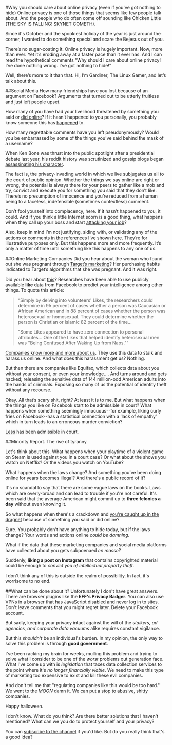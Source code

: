 #Why you should care about online privacy (even if you've got nothing to hide)
Online privacy is one of those things that seems like few people talk about. And the people who do often come off sounding like Chicken Little (THE SKY IS FALLING! SKYNET COMETH).

Since it's October and the spookiest holiday of the year is just around the corner, I wanted to do something special and scare the Bejesus out of you.

There’s no sugar-coating it. Online privacy is hugely important. Now, more than ever. Yet it’s eroding away at a faster pace than it ever has. And I can read the hypothetical comments “Why should I care about online privacy! I’ve done nothing wrong. I’ve got nothing to hide!”

Well, there’s more to it than that. Hi, I’m Gardiner, The Linux Gamer, and let’s talk about this.

##Social Media
How many friendships have you lost because of an argument on Facebook? Arguments that turned out to be utterly fruitless and just left people upset.

How many of you have had your livelihood threatened by something you said or [did online](https://www.iol.co.za/news/world/teacher-fired-over-facebook-pic-1023313)? If it hasn’t happened to you personally, you probably know someone this has [happened](http://www.ledger-enquirer.com/news/local/article177384856.html) to.

How many regrettable comments have you left pseudonymously? Would you be embarrassed by some of the things you’ve said behind the mask of a username?

When Ken Bone was thrust into the public spotlight after a presidential debate last year, his reddit history was scrutinized and gossip blogs began [assassinating his character](http://nypost.com/2016/10/14/ken-bone-is-actually-kind-of-an-awful-guy/).

The fact is, the privacy-invading world in which we live subjugates us all to the court of public opinion. Whether the things we say online are right or wrong, the potential is always there for your peers to gather like a mob and try, convict and execute you for something you said that they don’t like. There’s no presumption of innocence and you’re reduced from a human being to a faceless, indefensible (sometimes contextless) comment.

Don’t fool yourself into complacency, here. If it hasn’t happened to you, it could. And if you think a little Internet scorn is a good thing, what happens when they call up your boss and start [attacking your job](http://thehill.com/homenews/media/353495-cbs-executive-fired-after-saying-las-vegas-victims-didnt-deserve-sympathy)? 

Also, keep in mind I’m not justifying, siding with, or validating any of the actions or comments in the references I’ve shown here. They’re for illustrative purposes only. But this happens more and more frequently. It’s only a matter of time until something like this happens to any one of us.

##Online Marketing Companies
Did you hear about the woman who found out she was pregnant through [Target’s marketing](https://www.forbes.com/sites/kashmirhill/2012/02/16/how-target-figured-out-a-teen-girl-was-pregnant-before-her-father-did/#3b3bda676668)? Her purchasing habits indicated to Target’s algorithms that she was pregnant. And it was right.

Did you hear about [this](https://www.wired.com/2013/03/facebook-like-research/)? Researches have been able to use publicly available **like** data from Facebook to predict your intelligence among other things. To quote this article: 

> “Simply by delving into volunteers' Likes, the researchers could determine in 95 percent of cases whether a person was Caucasian or African American and in 88 percent of cases whether the person was heterosexual or homosexual. They could determine whether the person is Christian or Islamic 82 percent of the time... 
>
> "Some Likes appeared to have zero connection to personal attributes... One of the Likes that helped identify heterosexual men was "Being Confused After Waking Up from Naps."”

[Companies know more and more about us](http://www.latimes.com/nation/nationnow/la-na-nn-officemax-mail-20140119-story.html). They use this data to stalk and harass us online. And what does this harassment get us? Nothing.

But then there are companies like Equifax, which collects data about you without your consent, or even your knowledge.... And turns around and gets hacked; releasing the sensitive data of 144 million-odd American adults into the hands of criminals. Exposing so many of us the potential of identity theft without any recourse.

Okay. All that’s scary shit, right? At least it is to me. But what happens when the things you like on Facebook start to be admissible in court? What happens when something seemingly innocuous--for example, liking curly fries on Facebook--has a statistical connection with a ‘lack of empathy’ which in turn leads to an erroneous murder conviction?

[Less](http://mashable.com/2017/05/19/emoji-lawsuit-israel/#Ub386gleFkqT) has been admissible in court. 

##Minority Report. The rise of tyranny

Let's think about this. What happens when your playtime of a violent game on Steam is used against you in a court case? Or what about the shows you watch on Netflix? Or the videos you watch on YouTube?

What happens when the laws change? And something you've been doing online for years becomes illegal? And there's a public record of it?

It's no scandal to say that there are some vague laws on the books. Laws which are overly-broad and can lead to trouble if you're not careful. It's been said that the average American might commit up to **three felonies a day** without even knowing it.

So what happens when there's a crackdown and [you're caught up in the dragnet](https://mic.com/articles/86797/8-ways-we-regularly-commit-felonies-without-realizing-it#.EVES58CIT) because of something you said or did online?

Sure. You probably don't have anything to hide today, but if the laws change? Your words and actions online _could be damning_.

What if the data that these marketing companies and social media platforms have collected about you gets subpoenaed *en masse*?

Suddenly, **liking a post on Instagram** that contains copyrighted material could be enough to _convict you of intellectual property theft_.

I don't think any of this is outside the realm of possibility. In fact, it's worrisome to no end.

##What can be done about it?
Unfortunately I don't have great answers. There are browser plugins like the **EFF's Privacy Badger**. You can also use VPNs in a browser that has JavaScript disabled and never log in to sites. Don't leave comments that you might regret later. Delete your Facebook account.

But sadly, keeping your privacy intact against the will of the *stalkers, ad agencies, and corporate data vacuums* alike requires constant vigilance.

But this *shouldn't* be an individual's burden. In my opinion, the only way to solve this problem is through **good government**.

I've been racking my brain for weeks, mulling this problem and trying to solve what I consider to be one of the *worst* problems out generation face. What I've come up with is _legislation_ that taxes data collection services to the point where it's _no longer financially viable_. We need to make this type of marketing too expensive to exist and kill these evil companies.

And don't tell me that "regulating companies like this would be too hard." We went to the _MOON_ damn it. We can put a stop to abusive, shitty companies.

Happy halloween.

I don't know. What do you think? Are there better solutions that I haven't mentioned? What can we you do to protect yourself and your privacy?

You can [subscribe to the channel](http://youtube.com/thelinuxgamer) if you'd like. But do you really think that's a good idea?